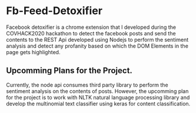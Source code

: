 # Fb-Feed-Detoxifier

Facebook detoxifier is a chrome extension that I developed during the COVHACK2020 hackathon to detect the facebook posts
and send the contents to the REST Api developed using Nodejs to perform the sentiment analysis and detect any profanity based
on which the DOM Elements in the page gets highlighted. 

## Upcomming Plans for the Project. 

Currently, the node api consumes third party library to perform the sentiment analysis on the contents of posts. However, the 
upcomming plan for the project is to work with NLTK natural language processing library and develop the 
multinomial text classifier using keras for content classification. 

